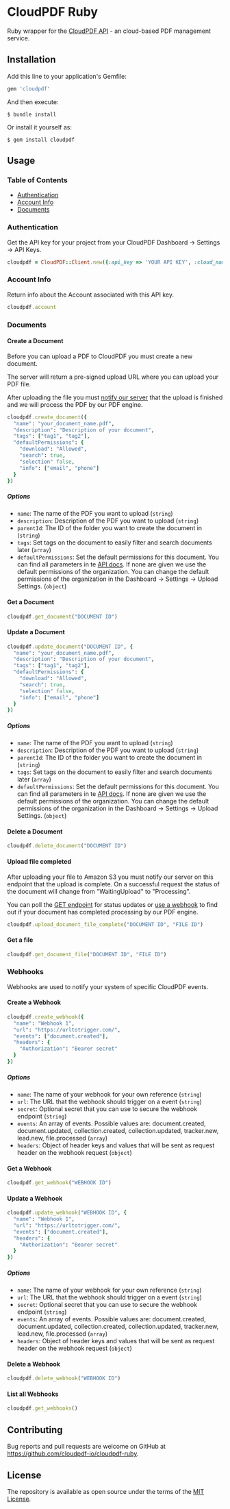 # CloudPDF Ruby

Ruby wrapper for the [CloudPDF API](https://cloudpdf.io/developers/api-docs) - an cloud-based PDF management service. 

## Installation

Add this line to your application's Gemfile:

```ruby
gem 'cloudpdf'
```

And then execute:

    $ bundle install

Or install it yourself as:

    $ gem install cloudpdf

## Usage

### Table of Contents

- [Authentication](#authentication)
- [Account Info](#account-info)
- [Documents](#documents)

### Authentication

Get the API key for your project from your CloudPDF Dashboard → Settings → API Keys.

```ruby
cloudpdf = CloudPDF::Client.new({:api_key => 'YOUR API KEY', :cloud_name => 'YOUR CLOUD NAME', :signing_secret => 'YOUR SIGNING SECRET'})
```

### Account Info

Return info about the Account associated with this API key.

```ruby
cloudpdf.account
```

### Documents

#### Create a Document

Before you can upload a PDF to CloudPDF you must create a new document.

The server will return a pre-signed upload URL where you can upload your PDF file.

After uploading the file you must [notify our server](#upload-file-completed) that the upload is finished and we will process the PDF by our PDF engine.

```ruby
cloudpdf.create_document({
  "name": "your_document_name.pdf",
  "description": "Description of your document",
  "tags": ["tag1", "tag2"],
  "defaultPermissions": {
    "download": "Allowed",
    "search": true,
    "selection" false,
    "info": ["email", "phone"]
  }
})
```

##### Options

- `name`: The name of the PDF you want to upload (`string`)
- `description`: Description of the PDF you want to upload (`string`)
- `parentId`: The ID of the folder you want to create the document in (`string`)
- `tags`: Set tags on the document to easily filter and search documents later (`array`)
- `defaultPermissions`: Set the default permissions for this document. You can find all parameters in te [API docs](https://cloudpdf.io/developers/api-docs#create-document). If none are given we use the default permissions of the organization. You can change the default permissions of the organization in the Dashboard → Settings → Upload Settings. (`object`)

#### Get a Document

```ruby
cloudpdf.get_document("DOCUMENT ID")
```

#### Update a Document

```ruby
cloudpdf.update_document("DOCUMENT ID", {
  "name": "your_document_name.pdf",
  "description": "Description of your document",
  "tags": ["tag1", "tag2"],
  "defaultPermissions": {
    "download": "Allowed",
    "search": true,
    "selection" false,
    "info": ["email", "phone"]
  }
})
```

##### Options

- `name`: The name of the PDF you want to upload (`string`)
- `description`: Description of the PDF you want to upload (`string`)
- `parentId`: The ID of the folder you want to create the document in (`string`)
- `tags`: Set tags on the document to easily filter and search documents later (`array`)
- `defaultPermissions`: Set the default permissions for this document. You can find all parameters in te [API docs](https://cloudpdf.io/developers/api-docs#update-document). If none are given we use the default permissions of the organization. You can change the default permissions of the organization in the Dashboard → Settings → Upload Settings. (`object`)

#### Delete a Document

```ruby
cloudpdf.delete_document("DOCUMENT ID")
```

#### Upload file completed

After uploading your file to Amazon S3 you must notify our server on this endpoint that the upload is complete. On a successful request the status of the document will change from "WaitingUpload" to "Processing".

You can poll the [GET endpoint](#get-a-file) for status updates or [use a webhook](#webhooks) to find out if your document has completed processing by our PDF engine.

```ruby
cloudpdf.upload_document_file_complete("DOCUMENT ID", "FILE ID")
```

#### Get a file

```ruby
cloudpdf.get_document_file("DOCUMENT ID", "FILE ID")
```

### Webhooks

Webhooks are used to notify your system of specific CloudPDF events.

#### Create a Webhook

```ruby
cloudpdf.create_webhook({
  "name": "Webhook 1",
  "url": "https://urltotrigger.com/",
  "events": ["document.created"],
  "headers": {
    "Authorization": "Bearer secret"
  }
})
```

##### Options

- `name`: The name of your webhook for your own reference (`string`)
- `url`: The URL that the webhook should trigger on a event (`string`)
- `secret`: Optional secret that you can use to secure the webhook endpoint (`string`)
- `events`: An array of events. Possible values are: document.created, document.updated, collection.created, collection.updated, tracker.new, lead.new, file.processed (`array`)
- `headers`: Object of header keys and values that will be sent as request header on the webhook request (`object`)

#### Get a Webhook

```ruby
cloudpdf.get_webhook("WEBHOOK ID")
```

#### Update a Webhook

```ruby
cloudpdf.update_webhook("WEBHOOK ID", {
  "name": "Webhook 1",
  "url": "https://urltotrigger.com/",
  "events": ["document.created"],
  "headers": {
    "Authorization": "Bearer secret"
  }
})
```

##### Options

- `name`: The name of your webhook for your own reference (`string`)
- `url`: The URL that the webhook should trigger on a event (`string`)
- `secret`: Optional secret that you can use to secure the webhook endpoint (`string`)
- `events`: An array of events. Possible values are: document.created, document.updated, collection.created, collection.updated, tracker.new, lead.new, file.processed (`array`)
- `headers`: Object of header keys and values that will be sent as request header on the webhook request (`object`)

#### Delete a Webhook

```ruby
cloudpdf.delete_webhook("WEBHOOK ID")
```

#### List all Webhooks

```ruby
cloudpdf.get_webhooks()
```

## Contributing

Bug reports and pull requests are welcome on GitHub at https://github.com/cloudpdf-io/cloudpdf-ruby.

## License

The repository is available as open source under the terms of the [MIT License](https://opensource.org/licenses/MIT).
